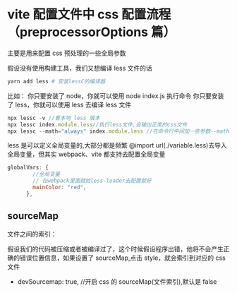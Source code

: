 # vite 配置文件中 css 配置流程（preprocessorOptions 篇）

主要是用来配置 css 预处理的一些全局参数

假设没有使用构建工具，我们又想编译 less 文件的话

```r
yarn add less # 安装lessC的编译器
```

比如：
你只要安装了 node，你就可以使用 node index.js 执行命令
你只要安装了 less，你就可以使用 less 去编译 less 文件

```js
npx lessc -v //看本地 less 版本
npx lessc index.module.less//执行less文件,会输出正常的css文件
npx lessc --math="always" index.module.less //在命令行中间加一些参数--math="always"，无论有没加括号都会进行数学计算，如果补加参数，只会处理有加括号的参数
```

less 是可以定义全局变量的,大部分都是频繁 @import url(./variable.less)去导入全局变量，但其实 webpack、vite 都支持去配置全局变量

```js
globalVars: {
        //全局变量
        // 在webpack里面就给less-loader去配置就好
        mainColor: "red",
      },
```

## sourceMap

文件之间的索引：

假设我们的代码被压缩或者被编译过了，这个时候假设程序出错，他将不会产生正确的错误位置信息，如果设置了 sourceMap,点击 style，就会索引到对应的 css 文件

- devSourcemap: true, //开启 css 的 sourceMap(文件索引),默认是 false


